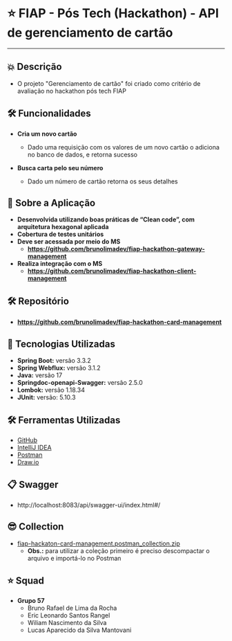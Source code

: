 # ⭐ FIAP - Pós Tech (Hackathon) - **API de gerenciamento de cartão**

---

## 💥 Descrição
- O projeto "Gerenciamento de cartão" foi criado como critério de avaliação no hackathon pós tech FIAP

## 🛠️ Funcionalidades

- **Cria um novo cartão**
  - Dado uma requisição com os valores de um novo cartão o adiciona no banco de dados, e retorna sucesso

- **Busca carta pelo seu número**
    - Dado um número de cartão retorna os seus detalhes

## 🚀 Sobre a Aplicação
- **Desenvolvida utilizando boas práticas de “Clean code”, com arquitetura hexagonal aplicada**
- **Cobertura de testes unitários**
- **Deve ser acessada por meio do MS**
  - **https://github.com/brunolimadev/fiap-hackathon-gateway-management**
- **Realiza integração com o MS**
  - **https://github.com/brunolimadev/fiap-hackathon-client-management**

## 🛠️ Repositório
- #### https://github.com/brunolimadev/fiap-hackathon-card-management

## 🚀 Tecnologias Utilizadas
- **Spring Boot:** versão 3.3.2
- **Spring Webflux:** versão 3.1.2
- **Java:** versão 17
- **Springdoc-openapi-Swagger:** versão 2.5.0
- **Lombok:**  versão 1.18.34
- **JUnit:** versão: 5.10.3

## 🛠️ Ferramentas Utilizadas
- [GitHub](https://github.com/)
- [IntelliJ IDEA](https://www.jetbrains.com/idea/)
- [Postman](https://www.postman.com/)
- [Draw.io](https://app.diagrams.net/)

## 📋 Swagger
- http://localhost:8083/api/swagger-ui/index.html#/

## 😎 Collection
- [fiap-hackaton-card-management.postman_collection.zip](https://github.com/brunolimadev/fiap-hackathon-card-management/blob/d13554927e7c9e7439b213f7d408d8d4d7ac40b5/api-test-files/fiap-hackaton-card-management.postman_collection.zip?raw=true)
  - **Obs.:** para utilizar a coleção primeiro é preciso descompactar o arquivo e importá-lo no Postman

## ⭐ Squad
- **Grupo 57**
  - Bruno Rafael de Lima da Rocha
  - Eric Leonardo Santos Rangel
  - Wiliam Nascimento da Silva
  - Lucas Aparecido da Silva Mantovani